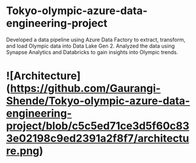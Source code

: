 # Tokyo-olympic-azure-data-engineering-project
Developed a data pipeline using Azure Data Factory to extract, transform, and load Olympic data into Data Lake Gen 2. Analyzed the data using Synapse Analytics and Databricks to gain insights into Olympic trends.

# ![Architecture] (https://github.com/Gaurangi-Shende/Tokyo-olympic-azure-data-engineering-project/blob/c5c5ed71ce3d5f60c833e02198c9ed2391a2f8f7/architecture.png)

